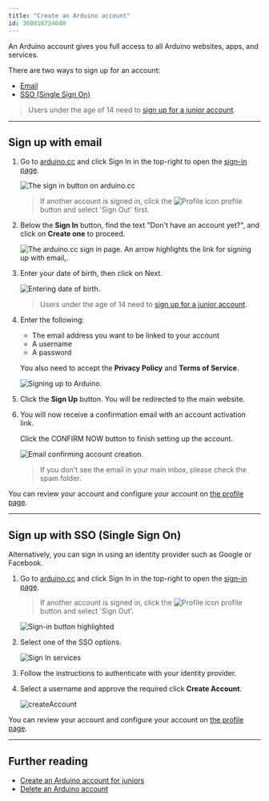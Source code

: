 ```yaml
---
title: "Create an Arduino account"
id: 360016724040
---
```


An Arduino account gives you full access to all Arduino websites, apps, and services.

There are two ways to sign up for an account:

* [Email](#email)
* [SSO (Single Sign On)](#sso)

> Users under the age of 14 need to [sign up for a junior account](https://support.arduino.cc/hc/en-us/articles/360022234360).

---

<h2 id="email">Sign up with email</h2>

1. Go to [arduino.cc](https://www.arduino.cc/) and click Sign In in the top-right to open the [sign-in page](https://login.arduino.cc/login).

   ![The sign in button on arduino.cc](img/arduino-cc-sign-in-button.png)

   > If another account is signed in, click the ![Profile icon](img/symbol_profile.png) profile button and select 'Sign Out' first.

2. Below the **Sign In** button, find the text "Don't have an account yet?", and click on **Create one** to proceed.

   ![The arduino.cc sign in page. An arrow highlights the link for signing up with email,.](img/arduino-account-sign-in-create-button.png)

3. Enter your date of birth, then click on Next.

   ![Entering date of birth.](img/arduino-account-sign-up-dob.png)

   > Users under the age of 14 need to [sign up for a junior account](https://support.arduino.cc/hc/en-us/articles/360022234360).

4. Enter the following:

   * The email address you want to be linked to your account
   * A username
   * A password

   You also need to accept the **Privacy Policy** and **Terms of Service**.

   ![Signing up to Arduino.](img/arduino-account-info.png)

5. Click the **Sign Up** button. You will be redirected to the main website.

6. You will now receive a confirmation email with an account activation link.

   Click the CONFIRM NOW button to finish setting up the account.

   ![Email confirming account creation.](img/arduino-account-welcome-email.png)

   > If you don't see the email in your main inbox, please check the spam folder.

You can review your account and configure your account on [the profile page](https://id.arduino.cc/).

---

<h2 id="sso">Sign up with SSO (Single Sign On)</h2>

Alternatively, you can sign in using an identity provider such as Google or Facebook.

1. Go to [arduino.cc](https://www.arduino.cc/) and click Sign In in the top-right to open the [sign-in page](https://login.arduino.cc/login).

   > If another account is signed in, click the ![Profile icon](img/symbol_profile.png) profile button and select 'Sign Out'.

   ![Sign-in button highlighted](img/arduino-cc-sign-in-button.png)

2. Select one of the SSO options.

   ![Sign In services](img/arduino-account-sign-up-sso.png)

3. Follow the instructions to authenticate with your identity provider.

4. Select a username and approve the required  click **Create Account**.

   ![createAccount](img/arduino-account-sso-username.png)

You can review your account and configure your account on [the profile page](https://id.arduino.cc/).

---

## Further reading

* [Create an Arduino account for juniors](https://support.arduino.cc/hc/en-us/articles/360022234360)
* [Delete an Arduino account](https://support.arduino.cc/hc/en-us/articles/360017090920)

